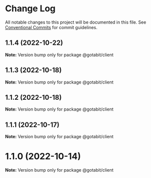 # Change Log

All notable changes to this project will be documented in this file.
See [Conventional Commits](https://conventionalcommits.org) for commit guidelines.

## 1.1.4 (2022-10-22)

**Note:** Version bump only for package @gotabit/client





## 1.1.3 (2022-10-18)

**Note:** Version bump only for package @gotabit/client





## 1.1.2 (2022-10-18)

**Note:** Version bump only for package @gotabit/client





## 1.1.1 (2022-10-17)

**Note:** Version bump only for package @gotabit/client





# 1.1.0 (2022-10-14)

**Note:** Version bump only for package @gotabit/client
